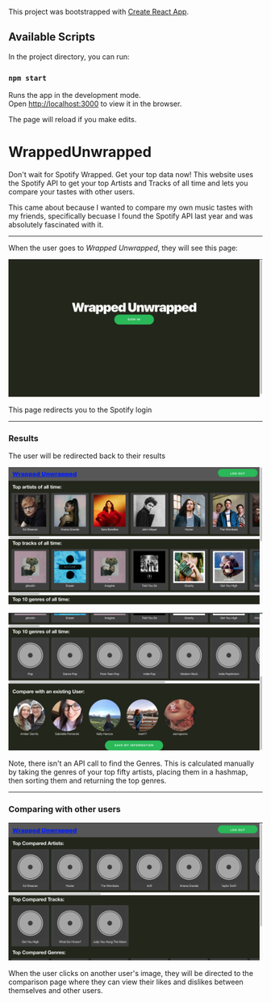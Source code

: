 This project was bootstrapped with [Create React App](https://github.com/facebook/create-react-app).

## Available Scripts

In the project directory, you can run:

### `npm start`

Runs the app in the development mode.<br />
Open [http://localhost:3000](http://localhost:3000) to view it in the browser.

The page will reload if you make edits.<br />

# WrappedUnwrapped </br>

Don't wait for Spotify Wrapped. Get your top data now! This website uses the Spotify API to get your top Artists and Tracks of all time and lets you compare your tastes with other users.

This came about because I wanted to compare my own music tastes with my friends, specifically becuase I found the Spotify API last year and was absolutely fascinated with it.

____________________________________________________________________________________

When the user goes to _Wrapped Unwrapped_, they will see this page: </br>
<p align="center">
<img src="public/screenshots/login.png" width="570">
</p>
This page redirects you to the Spotify login </br>

______________________________________________________________________________

### Results </br>

The user will be redirected back to their results </br>
<p align="center">
<img src="public/screenshots/screen1.png" width="570">
</p>
<p align="center">
<img src="public/screenshots/users.png" width="570">
</p>

Note, there isn't an API call to find the Genres. This is calculated manually by taking the genres of your top fifty artists, placing them in a hashmap, then sorting them and returning the top genres.

______________________________________________________________________________

### Comparing with other users </br>

<p align="center">
<img  src="public/screenshots/comparison.png" width="570">
</p>

When the user clicks on another user's image, they will be directed to the comparison page where they can view their likes and dislikes between themselves and other users.
